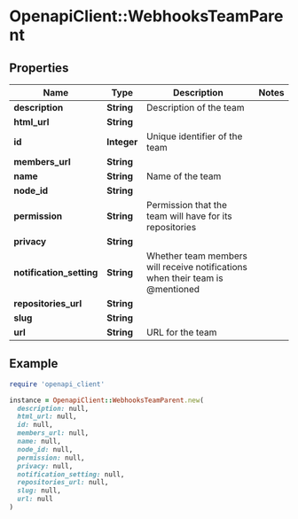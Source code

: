 # OpenapiClient::WebhooksTeamParent

## Properties

| Name | Type | Description | Notes |
| ---- | ---- | ----------- | ----- |
| **description** | **String** | Description of the team |  |
| **html_url** | **String** |  |  |
| **id** | **Integer** | Unique identifier of the team |  |
| **members_url** | **String** |  |  |
| **name** | **String** | Name of the team |  |
| **node_id** | **String** |  |  |
| **permission** | **String** | Permission that the team will have for its repositories |  |
| **privacy** | **String** |  |  |
| **notification_setting** | **String** | Whether team members will receive notifications when their team is @mentioned |  |
| **repositories_url** | **String** |  |  |
| **slug** | **String** |  |  |
| **url** | **String** | URL for the team |  |

## Example

```ruby
require 'openapi_client'

instance = OpenapiClient::WebhooksTeamParent.new(
  description: null,
  html_url: null,
  id: null,
  members_url: null,
  name: null,
  node_id: null,
  permission: null,
  privacy: null,
  notification_setting: null,
  repositories_url: null,
  slug: null,
  url: null
)
```

